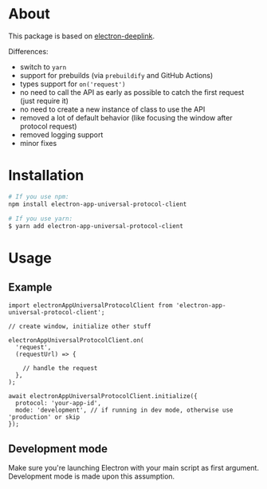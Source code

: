 # About

This package is based on [electron-deeplink](https://github.com/glawson/electron-deeplink).

Differences:
- switch to `yarn`
- support for prebuilds (via `prebuildify` and GitHub Actions)
- types support for `on('request')`
- no need to call the API as early as possible to catch the first request (just require it)
- no need to create a new instance of class to use the API
- removed a lot of default behavior (like focusing the window after protocol request)
- removed logging support
- minor fixes

# Installation

```sh
# If you use npm:
npm install electron-app-universal-protocol-client

# If you use yarn:
$ yarn add electron-app-universal-protocol-client
```

# Usage

## Example

```
import electronAppUniversalProtocolClient from 'electron-app-universal-protocol-client';

// create window, initialize other stuff

electronAppUniversalProtocolClient.on(
  'request',
  (requestUrl) => {

    // handle the request
  },
);

await electronAppUniversalProtocolClient.initialize({
  protocol: 'your-app-id',
  mode: 'development', // if running in dev mode, otherwise use 'production' or skip
});

```

## Development mode

Make sure you're launching Electron with your main script as first argument. Development mode is made upon this assumption.
